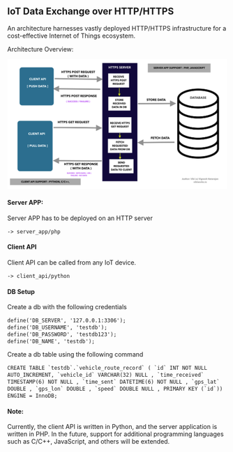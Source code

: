 ## IoT Data Exchange over HTTP/HTTPS

An architecture harnesses vastly deployed HTTP/HTTPS infrastructure for a cost-effective Internet of Things ecosystem.

Architecture Overview:

![IoT over HTTP/HTTPS](images/iot_over_http.png)

#### Server APP:

Server APP has to be deployed on an HTTP server

	-> server_app/php


#### Client API 

Client API can be called from any IoT device.

	-> client_api/python

#### DB Setup

Create a db with the following credentials

	define('DB_SERVER', '127.0.0.1:3306');
	define('DB_USERNAME', 'testdb');
	define('DB_PASSWORD', 'testdb123');
	define('DB_NAME', 'testdb');

Create a db table using the following command

	CREATE TABLE `testdb`.`vehicle_route_record` ( `id` INT NOT NULL AUTO_INCREMENT, `vehicle_id` VARCHAR(32) NULL , `time_received` TIMESTAMP(6) NOT NULL , `time_sent` DATETIME(6) NOT NULL , `gps_lat` DOUBLE , `gps_lon` DOUBLE , `speed` DOUBLE NULL , PRIMARY KEY (`id`)) ENGINE = InnoDB;



#### Note:

Currently, the client API is written in Python, and the server application is written in PHP. In the future, support for additional programming languages such as C/C++, JavaScript, and others will be extended.





